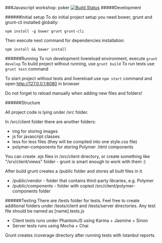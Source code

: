 ###Javascript workshop: poker
[![Build Status](https://travis-ci.org/Ahineya/jvp-test.svg?branch=master)](https://travis-ci.org/Ahineya/jwp-test)
#####Development

######Initial setup
To do initial project setup you need bower, grunt and grunt-cli installed globally:

```
npm install -g bower grunt grunt-cli
```

Then execute next command for dependencies installation:
```
npm install && bower install
```

######Running
To run development livereload environment, execute ```grunt develop```
To build project without running, use ```grunt build```
To run tests use ```grunt test``` command

To start project without tests and livereload use ```npm start``` command and open http://127.0.0.1:8080 in browser

Do not forget to reload manually when adding new files and folders!

######Structure

All project code is lying under /src folder.

In /src/client folder there are another folders:

* img for storing images
* js for javascript classes
* less for less files (they will be compiled into one style.css file)
* polymer-components for storing Polymer .html components

You can create .ejs files in /src/client directory, or create something like "/srv/client/views" folder - 
grunt is smart enough to work with them :)

After build grunt creates a /public folder and stores all built files in it.

* /public/vendor - folder that contains third-party libraries, e.g. Polymer
* /public/components - folder with copied /src/client/polymer-components folder

######Testing
There are /tests folder for tests. Feel free to create additional folders under /tests/client and /tests/server directories.
Any test file should be named as [name].tests.js

* Client tests runs under PhantomJS using Karma + Jasmine + Sinon
* Server tests runs using Mocha + Chai

Grunt creates /coverage directory after running tests with Istanbul reports.
